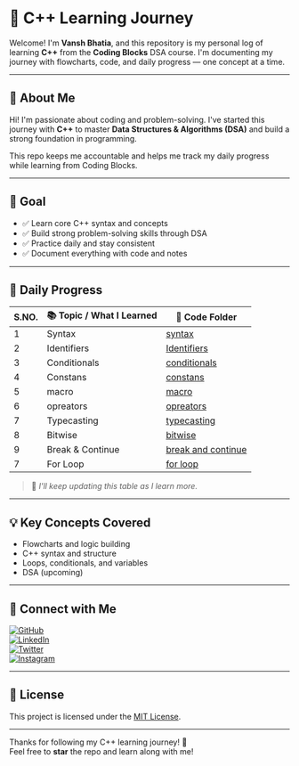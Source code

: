 # 🧠 C++ Learning Journey

Welcome! I'm **Vansh Bhatia**, and this repository is my personal log of learning **C++** from the **Coding Blocks** DSA course. I'm documenting my journey with flowcharts, code, and daily progress — one concept at a time.

---

## 👤 About Me

Hi! I'm passionate about coding and problem-solving. I've started this journey with **C++** to master **Data Structures & Algorithms (DSA)** and build a strong foundation in programming.

This repo keeps me accountable and helps me track my daily progress while learning from Coding Blocks.

---

## 🎯 Goal

- ✅ Learn core C++ syntax and concepts
- ✅ Build strong problem-solving skills through DSA
- ✅ Practice daily and stay consistent
- ✅ Document everything with code and notes

---

## 📅 Daily Progress

| S.NO.       | 📚 Topic / What I Learned             | 📁 Code Folder |
|--------|---------------------------------------|----------------|
| 1 | Syntax  | [syntax](Topics/introduction/syntax.cpp) |
| 2 | Identifiers  | [Identifiers](Topics/identifiers) |
| 3 | Conditionals  | [conditionals](Topics/conditionals) |
| 4 | Constans  | [constans](Topics/constans) |
| 5 | macro  | [macro](Topics/macro) |
| 6 | opreators | [opreators](Topics/opreators) |
| 7 | Typecasting  | [typecasting](Topics/typecasting) |
| 8 | Bitwise  | [bitwise](Topics/bitwise) |
| 9 | Break & Continue  | [break and continue](Topics/break_and_continue) |
| 7 | For Loop  | [for loop](Topics/for) |

> 📝 *I'll keep updating this table as I learn more.*

---

## 💡 Key Concepts Covered
- Flowcharts and logic building
- C++ syntax and structure
- Loops, conditionals, and variables
- DSA (upcoming)

---

## 🔗 Connect with Me

[![GitHub](https://img.shields.io/badge/GitHub-%2312100E.svg?logo=github&logoColor=white)](https://github.com/VanshBhatia2007)  
[![LinkedIn](https://img.shields.io/badge/LinkedIn-%230077B5.svg?logo=linkedin&logoColor=white)](https://www.linkedin.com/in/vansh-bhatia-76311422a)  
[![Twitter](https://img.shields.io/badge/Twitter-%231DA1F2.svg?logo=twitter&logoColor=white)](https://x.com/vanshb335?t=wYs66CkM2erUVwvaAjvuSw&s=09)  
[![Instagram](https://img.shields.io/badge/Instagram-%23E4405F.svg?logo=instagram&logoColor=white)](https://www.instagram.com/vanshbhatia15)

---

## 📄 License

This project is licensed under the [MIT License](LICENSE).

---

Thanks for following my C++ learning journey! 🌟  
Feel free to **star** the repo and learn along with me!
